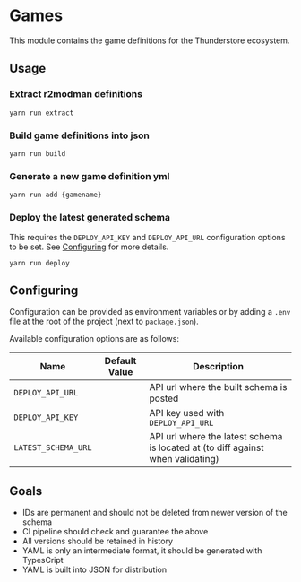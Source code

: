 # Games

This module contains the game definitions for the Thunderstore
ecosystem.

## Usage

### Extract r2modman definitions

```
yarn run extract
```

### Build game definitions into json

```
yarn run build
```

### Generate a new game definition yml

```
yarn run add {gamename}
```

### Deploy the latest generated schema

This requires the `DEPLOY_API_KEY` and `DEPLOY_API_URL` configuration options to
be set. See [Configuring](#configuring) for more details.

```
yarn run deploy
```

## Configuring

Configuration can be provided as environment variables or by adding a `.env`
file at the root of the project (next to `package.json`).

Available configuration options are as follows:

| Name                | Default Value | Description                                                                     |
|---------------------|---------------|---------------------------------------------------------------------------------|
| `DEPLOY_API_URL`    |               | API url where the built schema is posted                                        |
| `DEPLOY_API_KEY`    |               | API key used with `DEPLOY_API_URL`                                              |
| `LATEST_SCHEMA_URL` |               | API url where the latest schema is located at (to diff against when validating) |

## Goals

- IDs are permanent and should not be deleted from newer version of the schema
- CI pipeline should check and guarantee the above
- All versions should be retained in history
- YAML is only an intermediate format, it should be generated with TypesCript
- YAML is built into JSON for distribution
